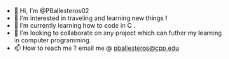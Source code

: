- 👋 Hi, I’m @PBallesteros02
- 👀 I’m interested in traveling and learning new things !
- 🌱 I’m currently learning how to code in C .
- 💞️ I’m looking to collaborate on any project which can futher my learning in computer programming.
- 📫 How to reach me ? email me @ pballesteros@cpp.edu

<!---
PBallesteros02/PBallesteros02 is a ✨ special ✨ repository because its `README.md` (this file) appears on your GitHub profile.
You can click the Preview link to take a look at your changes.
--->
